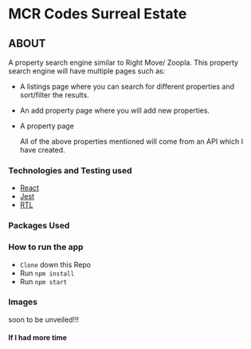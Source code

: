 # MCR Codes Surreal Estate

## ABOUT

A property search engine similar to Right Move/ Zoopla.
This property search engine will have multiple pages such as: 

- A listings page where you can search for different properties and sort/filter the results.
- An add property page where you will add new properties.
- A property page

  All of the above properties mentioned will come from an API which I have created.

### Technologies and Testing used

- [React](https://reactjs.org/)
- [Jest](https://jestjs.io/)
- [RTL](https://testing-library.com/docs/react-testing-library/intro/)

### Packages Used


### How to run the app

- `Clone` down this Repo
- Run `npm install`
- Run `npm start`

### Images

soon to be unveiled!!!

#### If I had more time


